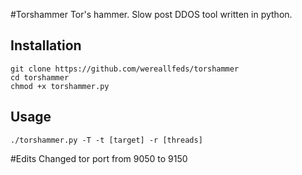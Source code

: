 #Torshammer
Tor's hammer. Slow post DDOS tool written in python.

Installation
----
    git clone https://github.com/wereallfeds/torshammer
    cd torshammer
    chmod +x torshammer.py

Usage
----
    ./torshammer.py -T -t [target] -r [threads]
    
#Edits
Changed tor port from 9050 to 9150
